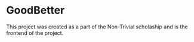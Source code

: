 # GoodBetter

This project was created as a part of the Non-Trivial scholaship and is the frontend of the project.
